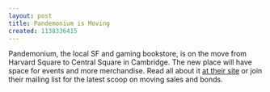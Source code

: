 ```yaml
---
layout: post
title: Pandemonium is Moving
created: 1138336415
---
```

Pandemonium, the local SF and gaming bookstore, is on the move from Harvard Square to Central Square in Cambridge.  The new place will have space for events and more merchandise.  Read all about it [at their site](http://www.pandemoniumbooks.com/info/index.html) or join their mailing list for the latest scoop on moving sales and bonds.
